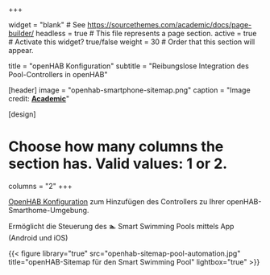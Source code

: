 +++

widget = "blank"  # See https://sourcethemes.com/academic/docs/page-builder/
headless = true  # This file represents a page section.
active = true  # Activate this widget? true/false
weight = 30  # Order that this section will appear.

title = "openHAB Konfiguration"
subtitle = "Reibungslose Integration des Pool-Controllers in openHAB"

[header]
  image = "openhab-smartphone-sitemap.png"
  caption = "Image credit: [**Academic**](https://github.com/gcushen/hugo-academic/)"

[design]
  # Choose how many columns the section has. Valid values: 1 or 2.
  columns = "2"
+++

[OpenHAB Konfiguration](./docs/openhab-config/) zum Hinzufügen des Controllers zu Ihrer openHAB-Smarthome-Umgebung.

Ermöglicht die Steuerung des 🏊 Smart Swimming Pools mittels App (Android und iOS)

{{< figure library="true" src="openhab-sitemap-pool-automation.jpg" title="openHAB-Sitemap für den Smart Swimming Pool" lightbox="true" >}}
